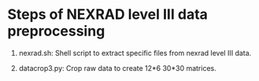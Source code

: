 # Steps of NEXRAD level III data preprocessing

1. nexrad.sh: Shell script to extract specific files from nexrad level III data.

2. datacrop3.py: Crop raw data to create 12\*6 30\*30 matrices.
